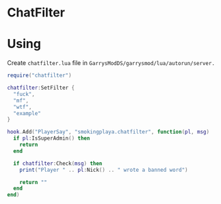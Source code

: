 # ChatFilter

# Using
Create ``chatfilter.lua`` file in ``GarrysModDS/garrysmod/lua/autorun/server.``
```lua
require("chatfilter")

chatfilter:SetFilter {
  "fuck",
  "mf",
  "wtf",
  "example"
}

hook.Add("PlayerSay", "smokingplaya.chatfilter", function(pl, msg)
  if pl:IsSuperAdmin() then
    return
  end

  if chatfilter:Check(msg) then
    print("Player " .. pl:Nick() .. " wrote a banned word")

    return ""
  end
end)
```
